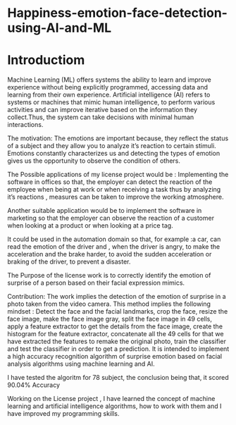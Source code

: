 # Happiness-emotion-face-detection-using-AI-and-ML
# Introductiom
Machine Learning (ML) offers systems the ability to learn and improve experience without being explicitly programmed, accessing data and learning from their own experience.
Artificial intelligence (AI) refers to systems or machines that mimic human intelligence, to perform various activities and can improve iterative based on the information they collect.Thus, the system can take decisions with minimal human interactions.

The motivation: The emotions are important because, they reflect the status of a subject and they allow you to analyze it’s reaction to certain stimuli. Emotions constantly characterizes us and detecting the types of emotion gives us the opportunity to observe the condition of others.

The Possible applications of my license project would be : Implementing the software in offices so that, the employer can detect the reaction of the employee when being at work or when receiving a task thus by analyzing it’s reactions , measures can be taken to improve the working atmosphere.

Another suitable application would be to implement the software in marketing so that the employer can observe the reaction of a customer when looking at a product or when looking at a price tag.

It could be used in the automation domain so that, for example :a car, can read the emotion of the driver and , when the driver is angry, to make the acceleration and the brake harder, to avoid the sudden acceleration or braking of the driver, to prevent a disaster.

The Purpose of the license work is to correctly identify the emotion of surprise of a person based on their facial expression mimics.

Contribution: The work implies the detection of the emotion of surprise in a photo taken from the video camera. This method implies the following mindset : Detect the face and the facial landmarks, crop the face, resize the face image, make the face image gray, split the face image in 49 cells, apply a feature extractor to get the details from the face image, create the histogram for the feature extractor, concatenate all the 49 cells for that we have extracted the features to remake the original photo, train the classifier and test the classifier in order to get a prediction. It is intended to implement a high accuracy recognition algorithm of surprise emotion based on facial analysis algorithms using machine learning and AI.

I have tested the algoritm for 78 subject, the conclusion being that, it scored 90.04% Accuracy

Working on the License project , I have learned the concept of machine learning and artificial intelligence algorithms, how to work with them and I have improved my programming skills.

